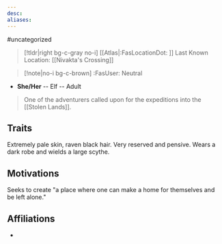 ```yaml
---
desc:
aliases:
---
```

#uncategorized
>[!tldr|right bg-c-gray no-i] [[Atlas|:FasLocationDot: ]] Last Known Location: [[Nivakta's Crossing]]

>[!note|no-i bg-c-brown] :FasUser: Neutral

- **She/Her** -- Elf -- Adult

>One of the adventurers called upon for the expeditions into the [[Stolen Lands]].

## Traits
Extremely pale skin, raven black hair. Very reserved and pensive. Wears a dark robe and wields a large scythe.

## Motivations
Seeks to create "a place where one can make a home for themselves and be left alone."

## Affiliations
- 